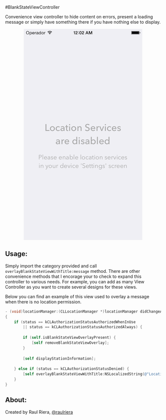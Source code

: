 #BlankStateViewController

Convenience view controller to hide content on errors, present a loading message or simply have something there if you have nothing else to display.

<p align="center">
	<img src="https://raw.githubusercontent.com/raulriera/BlankStateViewController/master/Screenshot.png" />
</p>

## Usage:

Simply import the category provided and call `overlayBlankStateViewWithTitle:message` method. There are other convenience methods that I encorage your to check to expand this controller to various needs. For example, you can add as many View Controller as you want to create several designs for these views.

Below you can find an example of this view used to overlay a message when there is no location permission.

```objective-c
- (void)locationManager:(CLLocationManager *)locationManager didChangeAuthorizationStatus:(CLAuthorizationStatus)status
{
    if (status == kCLAuthorizationStatusAuthorizedWhenInUse
        || status == kCLAuthorizationStatusAuthorizedAlways) {

        if (self.isBlankStateViewOverlayPresent) {
            [self removeBlankStateViewOverlay];
        }

        [self displayStationInformation];

    } else if (status == kCLAuthorizationStatusDenied) {
        [self overlayBlankStateViewWithTitle:NSLocalizedString(@"Location Services are disabled", @"Generic title when the localisation is disabled") message:NSLocalizedString(@"Please enable location services in your device 'Settings' screen", @"Instructions on how to enable location services")];
    }
}
```

## About:
Created by Raul Riera, [@raulriera](http://twitter.com/raulriera)

